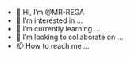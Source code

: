 - 👋 Hi, I’m @MR-REGA
- 👀 I’m interested in ...
- 🌱 I’m currently learning ...
- 💞️ I’m looking to collaborate on ...
- 📫 How to reach me ...

<!---
MR-REGA/MR-REGA is a ✨ special ✨ repository because its `README.md` (this file) appears on your GitHub profile.
You can click the Preview link to take a look at your changes.
--->
